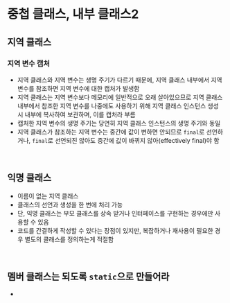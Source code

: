 # 중첩 클래스, 내부 클래스2

## 지역 클래스

### 지역 변수 캡처
- 지역 클래스와 지역 변수는 생명 주기가 다르기 때문에, 지역 클래스 내부에서 지역 변수를 참조하면 지역 변수에 대한 캡처가 발생함
- 지역 클래스는 지역 변수보다 메모리에 일반적으로 오래 살아있으므로 지역 클래스 내부에서 참조한 지역 변수를 나중에도 사용하기 위해 지역 클래스 인스턴스 생성 시 내부에 복사하여 보관하며, 이를 캡처라 부름
- 캡처한 지역 변수의 생명 주기는 당연히 지역 클래스 인스턴스의 생명 주기와 동일
- 지역 클래스가 참조하는 지역 변수는 중간에 값이 변하면 안되므로 `final`로 선언하거나, `final`로 선언되진 않아도 중간에 값이 바뀌지 않아(effectively final)야 함

<br>

## 익명 클래스
- 이름이 없는 지역 클래스
- 클래스의 선언과 생성을 한 번에 처리 가능
- 단, 익명 클래스는 부모 클래스를 상속 받거나 인터페이스를 구현하는 경우에만 사용할 수 있음
- 코드를 간결하게 작성할 수 있다는 장점이 있지만, 복잡하거나 재사용이 필요한 경우 별도의 클래스를 정의하는게 적절함

<br>

## 멤버 클래스는 되도록 `static`으로 만들어라
- 